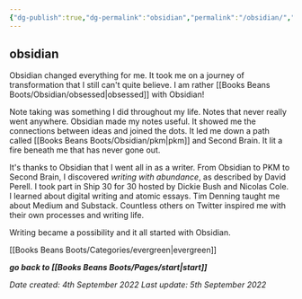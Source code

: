 ```yaml
---
{"dg-publish":true,"dg-permalink":"obsidian","permalink":"/obsidian/","dgHomeLink":true,"dgPassFrontmatter":false}
---
```



## obsidian

Obsidian changed everything for me. It took me on a journey of transformation that I still can't quite believe. I am rather [[Books Beans Boots/Obsidian/obsessed|obsessed]] with Obsidian!

Note taking was something I did throughout my life. Notes that never really went anywhere. Obsidian made my notes useful. It showed me the connections between ideas and joined the dots. It led me down a path called [[Books Beans Boots/Obsidian/pkm|pkm]] and Second Brain. It lit a fire beneath me that has never gone out.

It's thanks to Obsidian that I went all in as a writer. From Obsidian to PKM to Second Brain, I discovered *writing with abundance*, as described by David Perell. I took part in Ship 30 for 30 hosted by Dickie Bush and Nicolas Cole. I learned about digital writing and atomic essays. Tim Denning taught me about Medium and Substack. Countless others on Twitter inspired me with their own processes and writing life.

Writing became a possibility and it all started with Obsidian.

[[Books Beans Boots/Categories/evergreen|evergreen]]

***go back to [[Books Beans Boots/Pages/start|start]]***

*Date created: 4th September 2022*
*Last update: 5th September 2022*